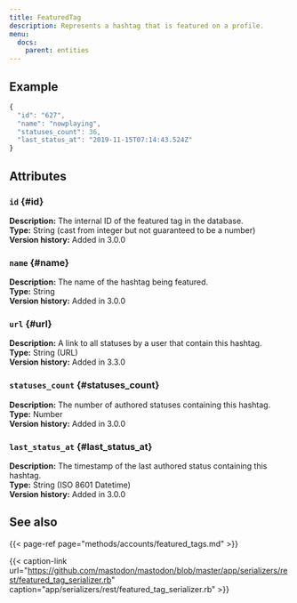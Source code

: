 ```yaml
---
title: FeaturedTag
description: Represents a hashtag that is featured on a profile.
menu:
  docs:
    parent: entities
---
```


## Example

```javascript
{
  "id": "627",
  "name": "nowplaying",
  "statuses_count": 36,
  "last_status_at": "2019-11-15T07:14:43.524Z"
}
```

## Attributes

### `id` {#id}

**Description:** The internal ID of the featured tag in the database.\
**Type:** String \(cast from integer but not guaranteed to be a number\)\
**Version history:** Added in 3.0.0

### `name` {#name}

**Description:** The name of the hashtag being featured.\
**Type:** String\
**Version history:** Added in 3.0.0

### `url` {#url}

**Description:** A link to all statuses by a user that contain this hashtag.\
**Type:** String (URL)\
**Version history:** Added in 3.3.0

### `statuses_count` {#statuses_count}

**Description:** The number of authored statuses containing this hashtag.\
**Type:** Number\
**Version history:** Added in 3.0.0

### `last_status_at` {#last_status_at}

**Description:** The timestamp of the last authored status containing this hashtag.\
**Type:** String \(ISO 8601 Datetime\)\
**Version history:** Added in 3.0.0

## See also

{{< page-ref page="methods/accounts/featured_tags.md" >}}

{{< caption-link url="https://github.com/mastodon/mastodon/blob/master/app/serializers/rest/featured_tag_serializer.rb" caption="app/serializers/rest/featured\_tag\_serializer.rb" >}}





